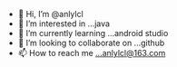 - 👋 Hi, I’m @anlylcl
- 👀 I’m interested in ...java 
- 🌱 I’m currently learning ...android studio
- 💞️ I’m looking to collaborate on ...github
- 📫 How to reach me ...anlylcl@163.com

<!---
anlylcl/anlylcl is a ✨ special ✨ repository because its `README.md` (this file) appears on your GitHub profile.
You can click the Preview link to take a look at your changes.
--->
